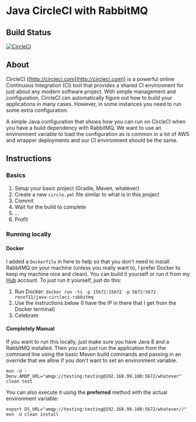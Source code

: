 # Java CircleCI with RabbitMQ

## Build Status

[![CircleCI](https://circleci.com/gh/revof11/java-circleci-rabbitmq/tree/develop.svg?style=svg)](https://circleci.com/gh/revof11/java-circleci-rabbitmq/tree/develop)

## About

CircleCI ([http://circleci.com](http://circleci.com)) is a powerful online Continuous
Integration (CI) tool that provides a shared CI environment for just about any modern
software project.  With simple management and configuration, CircleCI can automatically
figure out how to build your applications in many cases.  However, in some instances
you need to run some extra configuration.
 
A simple Java configuration that shows how you can run on CircleCI when you have a
build dependency with RabbitMQ.  We want to use an environment variable to load the
configuration as is common in a lot of AWS and wrapper deployments and our CI
environment should be the same.

## Instructions

### Basics

1. Setup your basic project (Gradle, Maven, whatever)
2. Create a new `circle.yml` file similar to what is in this project
3. Commit
4. Wait for the build to complete
5. ...
6. Profit

### Running locally

#### Docker

I added a `Dockerfile` in here to help so that you don't need to install RabbitMQ on
your machine (unless you really want to, I prefer Docker to keep my machine nice and
clean).  You can build it yourself or run it from my [Hub](https://hub.docker.com/r/revof11/)
account.  To just run it yourself, just do this:
 
1. Run Docker:  `docker run -ti -p 15672:15672 -p 5672:5672 revof11/java-circleci-rabbitmq`
2. Use the instructions below (I have the IP in there that I get from the Docker terminal)
3. Celebrate

#### Completely Manual

If you want to run this locally, just make sure you have Java 8 and a RabbitMQ
installed.  Then you can just run the application from the command line using the
basic Maven build commands and passing in an override that we allow if you don't
want to set an environment variable.

`mvn -U -Denv.AMQP_URL="amqp://testing:testing@192.168.99.100:5672/whatever" clean test`

You can also execute it using the **preferred** method with the actual environment variable:

```
export DS_URL="amqp://testing:testing@192.168.99.100:5672/whatever//"
mvn -U clean install
```

